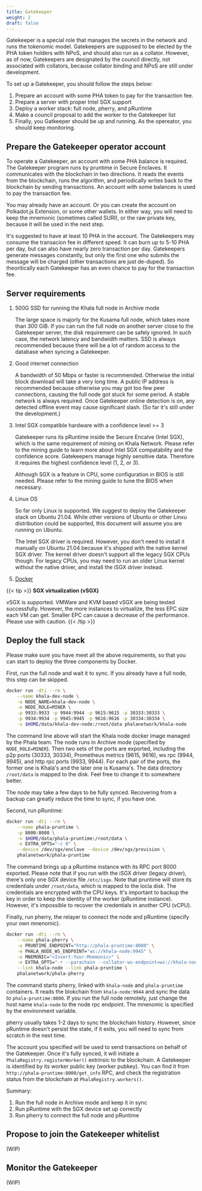 ```yaml
---
title: Gatekeeper
weight: 2
draft: false
---
```


Gatekeeper is a special role that manages the secrets in the network and runs the tokenomic model. Gatekeepers are supposed to be elected by the PHA token holders with NPoS, and should also run as a collator. However, as of now, Gatekeepers are designated by the council directly, not associated with collators, because collator binding and NPoS are still under development.

To set up a Gatekeeper, you should follow the steps below:

1. Prepare an account with some PHA token to pay for the transaction fee.
2. Prepare a server with proper Intel SGX support
2. Deploy a worker stack: full node, pherry, and pRuntime
3. Make a council proposal to add the worker to the Gatekeeper list
4. Finally, you Gatkeeper should be up and running. As the opereator, you should keep monitoring.

## Prepare the Gatekeeper operator account

To operate a Gatekeeper, an account with some PHA balance is required. The Gatekeeper program runs by pruntime in Secure Enclaves. It communicates with the blockchain in two directions. It reads the events from the blockchain, runs the algorithm, and periodically writes back to the blockchain by sending transactions. An account with some balances is used to pay the transaction fee.

You may already have an account. Or you can create the account on Polkadot.js Extension, or some other wallets. In either way, you will need to keep the mnemonic (sometimes called SURI), or the raw private key, because it will be used in the next step.

It's suggested to have at least 10 PHA in the account. The Gatekeepers may consume the transacion fee in different speed. It can burn up to 5-10 PHA per day, but can also have nearly zero transaction per day. Gatekeepers generate messages constantly, but only the first one who submits the message will be charged (other transactions are just de-duped). So theoritically each Gatekeeper has an even chance to pay for the transaction fee.

## Server requirements

1. 500G SSD for running the Khala full node in Archive mode

    The large space is majorly for the Kusama full node, which takes more than 300 GiB. If you can run the full node on another server close to the Gatekeeper server, the disk requirement can be safely ignored. In such case, the network latency and bandwidth matters. SSD is always recommended because there will be a lot of random access to the database when syncing a Gatekeeper.

2. Good internet connection

    A bandwidth of 50 Mbps or faster is recommended. Otherwise the initial block download will take a very long time. A public IP address is recommended because otherwise you may got too few peer connections, causing the full node got stuck for some period. A stable network is always required. Once Gatekeeper online detection is on, any detected offline event may cause significant slash. (So far it's still under the development.)

3. Intel SGX compatible hardware with a confidence level >= 3

    Gatekeeper runs its pRuntime inside the Secure Encalve (Intel SGX), which is the same requirement of mining on Khala Network. Please refer to the mining guide to learn more about Intel SGX compatability and the confidence score. Gatekeepers manage highly sensitive data. Therefore it requires the highest confidence level (1, 2, or 3).

    Although SGX is a feature in CPU, some configuration in BIOS is still needed. Please refer to the mining guide to tune the BIOS when necessary.

4. Linux OS

    So far only Linux is supported. We suggest to deploy the Gatekeeper stack on Ubuntu 21.04. While other versions of Ubuntu or other Linxu distribution could be supported, this document will assume you are running on Ubuntu.

    The Intel SGX driver is required. However, you don't need to install it manually on Ubuntu 21.04 because it's shipped with the native kernel SGX driver. The kernel driver doesn't support all the legacy SGX CPUs though. For legacy CPUs, you may need to run an older Linux kernel without the native driver, and install the iSGX driver instead.

5. [Docker](https://docs.docker.com/engine/install/ubuntu/#install-using-the-convenience-script)

{{< tip >}}
**SGX virtualization (vSGX)**

vSGX is supported. VMWare and KVM based vSGX are being tested successfully. However, the more instances to virtualize, the less EPC size each VM can get. Smaller EPC can cause a decrease of the performance. Please use with caution.
{{< /tip >}}

## Deploy the full stack

Please make sure you have meet all the above requirements, so that you can start to deploy the three components by Docker.

First, run the full node and wait it to sync. If you already have a full node, this step can be skipped.

```bash
docker run -dti --rm \
    --name khala-dev-node \
    -e NODE_NAME=khala-dev-node \
    -e NODE_ROLE=MINER \
    -p 9933:9933 -p 9944:9944 -p 9615:9615 -p 30333:30333 \
    -p 9934:9934 -p 9945:9945 -p 9616:9616 -p 30334:30334 \
    -v $HOME/data/khala-dev-node:/root/data phalanetwork/khala-node
```

The command line above will start the Khala node docker image managed by the Phala team. The node runs in Archive mode (specified by `NODE_ROLE=MINER`). Then two sets of the ports are exported, including the p2p ports (30333, 30334), Prometheus metrics (9615, 9616), ws rpc (9944, 9945), and http rpc ports (9933, 9944). For each pair of the ports, the former one is Khala's and the later one is Kusama's. The data directory `/root/data` is mapped to the disk. Feel free to change it to somewhere better.

The node may take a few days to be fully synced. Recovering from a backup can greatly reduce the time to sync, if you have one.

Second, run pRuntime:

```bash
docker run -dti --rm \
    --name phala-pruntime \
    -p 8000:8000 \
    -v $HOME/data/phala-pruntime:/root/data \
    -e EXTRA_OPTS="-c 0" \
    --device /dev/sgx/enclave --device /dev/sgx/provision \
    phalanetwork/phala-pruntime
```

The command brings up a pRuntime instance with its RPC port 8000 exported. Please note that if you run with the iSGX driver (legacy driver), there's only one SGX device file `/etc/isgx`. Note that pruntime will store its credentials under `/root/data`, which is mapped to the locla disk. The credentials are encrypted with the CPU keys. It's important to backup the key in order to keep the identity of the worker (pRuntime instance). However, it's impossible to recover the credentials in another CPU (vCPU).

Finally, run pherry, the relayer to connect the node and pRuntime (specify your own mnenomic).

```bash
docker run -dti --rm \
    --name phala-pherry \
    -e PRUNTIME_ENDPOINT="http://phala-pruntime:8000" \
    -e PHALA_NODE_WS_ENDPOINT="ws://khala-node:9945" \
    -e MNEMONIC="<Insert-Your-Mnemonic>" \
    -e EXTRA_OPTS="-r --parachain --collator-ws-endpoint=ws://khala-node:9944" \
    --link khala-node --link phala-pruntime \
    phalanetwork/phala-pherry
```

The command starts pherry, linked with `khala-node` and `phala-pruntime` containers. It reads the blokchain from `khala-node:9944` and sync the data to `phala-pruntime:8000`. If you run the full node remotely, just change the host name `khala-node` to the node rpc endpoint. The mnenomic is specified by the environment variable.

pherry usually takes 1-2 days to sync the blockchain history. However, since pRuntime doesn't persist the state, if it exits, you will need to sync from scratch in the next time.

The account you specified will be used to send transactions on behalf of the Gatekeeper. Once it's fully synced, it will initiate a `PhalaRegistry.registerWorker()` extrinsic to the blockchain. A Gatekeeper is identified by its worker public key (worker pubkey). You can find it from `http://phala-pruntime:8000/get_info` RPC, and check the registration status from the blockchain at `PhalaRegistry.workers()`.

Summary:

1. Run the full node in Archive mode and keep it in sync
2. Run pRuntime with the SGX device set up correctly
3. Run pherry to connect the full node and pRuntime

## Propose to join the Gatekeeper whitelist

(WIP)

## Monitor the Gatekeeper

(WIP)
